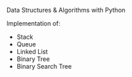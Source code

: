 Data Structures & Algorithms with Python

Implementation of:
* Stack
* Queue
* Linked List
* Binary Tree
* Binary Search Tree
